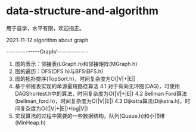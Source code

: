 # data-structure-and-algorithm
用于自学，水平有限，欢迎指正。

2021-11-12 algorithm about graph

--------------Graph/-------------
1. 图的表示：邻接表(LGraph.h)和邻接矩阵(MGraph.h)
2. 图的遍历：DFS(DFS.h)与BFS(BFS.h)
3. 图的拓扑排序(TopSort.h)，时间复杂度为O(|V|+|E|)
4. 基于邻接表实现的单源最短路径算法
	4.1 对于有向无环图(DAG)，可使用DAGShortest.h中的算法，时间复杂度为O(|V|+|E|)
	4.2 Bellman Ford算法(bellman_ford.h)，时间复杂度为O(|V||E|)
	4.3 Dijkstra算法(Dijkstra.h)，时间复杂度为O((|V|+|E|)*log|V|)
5. 实现算法的过程中需要的一些数据结构，队列(Queue.h)和小顶堆(MinHeap.h)
